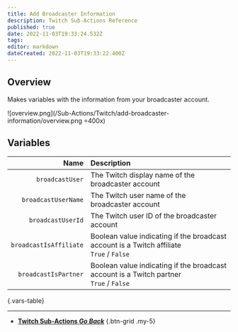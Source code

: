 ```yaml
---
title: Add Broadcaster Information
description: Twitch Sub-Actions Reference
published: true
date: 2022-11-03T19:33:24.532Z
tags: 
editor: markdown
dateCreated: 2022-11-03T19:33:22.400Z
---
```


## Overview
Makes variables with the information from your broadcaster account.

![overview.png](/Sub-Actions/Twitch/add-broadcaster-information/overview.png =400x)

## Variables
Name | Description
----:|:------------
`broadcastUser` | The Twitch display name of the broadcaster account
`broadcastUserName` | The Twitch user name of the broadcaster account
`broadcastUserId` | The Twitch user ID of the broadcaster account
`broadcastIsAffiliate` | Boolean value indicating if the broadcast account is a Twitch affiliate <br> `True` / `False`
`broadcastIsPartner` | Boolean value indicating if the broadcast account is a Twitch partner <br> `True` / `False`
{.vars-table}

---

- [<i class="mdi mdi-chevron-left"></i>**Twitch Sub-Actions *Go Back***](/Sub-Actions/Twitch)
{.btn-grid .my-5}